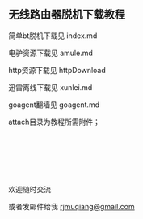 ## 无线路由器脱机下载教程

简单bt脱机下载见 index.md

电驴资源下载见 amule.md

http资源下载见 httpDownload

迅雷离线下载见  xunlei.md

goagent翻墙见  goagent.md

attach目录为教程所需附件； 

<br>
<br>
<br>
<br>
<br>


欢迎随时交流

或者发邮件给我 rjmuqiang@gmail.com
